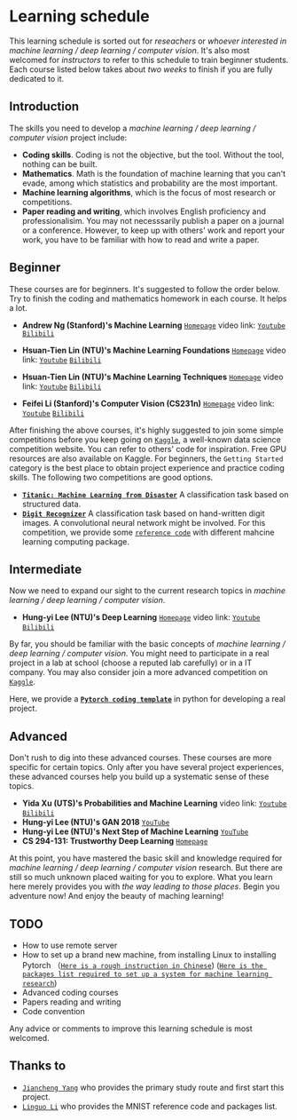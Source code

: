 # Learning schedule

This learning schedule is sorted out for *reseachers* or *whoever interested in machine learning / deep learning / computer vision*. It's also most welcomed for *instructors* to refer to this schedule to train beginner students. Each course listed below takes about *two weeks* to finish if you are fully dedicated to it. 

## Introduction

The skills you need to develop a *machine learning / deep learning / computer vision* project include: 

* **Coding skills**. Coding is not the objective, but the tool. Without the tool, nothing can be built.
* **Mathematics**. Math is the foundation of machine learning that you can't evade, among which statistics and probability are the most important.
* **Machine learning algorithms**, which is the focus of most research or competitions.
* **Paper reading and writing**, which involves English proficiency and professionalisim. You may not necesssarily publish a paper on a journal or a conference. However, to keep up with others' work and report your work, you have to be familiar with how to read and write a paper.


## Beginner

These courses are for beginners. It's suggested to follow the order below. Try to finish the coding and mathematics homework in each course. It helps a lot. 

* **Andrew Ng (Stanford)'s Machine Learning** [`Homepage`](https://www.coursera.org/learn/machine-learning) video link: [`Youtube`](https://www.youtube.com/watch?v=PPLop4L2eGk&list=PLLssT5z_DsK-h9vYZkQkYNWcItqhlRJLN) [`Bilibili`](https://www.bilibili.com/video/av9912938?from=search&seid=15017482190596014618)

* **Hsuan-Tien Lin (NTU)'s Machine Learning Foundations** [`Homepage`](https://www.csie.ntu.edu.tw/~htlin/course/mlfound18fall/) video link: [`Youtube`](https://www.youtube.com/playlist?list=PLXVfgk9fNX2I7tB6oIINGBmW50rrmFTqf) [`Bilibili`](https://www.bilibili.com/video/av12463015?from=search&seid=2676600341812801404)
* **Hsuan-Tien Lin (NTU)'s Machine Learning Techniques** [`Homepage`](https://www.csie.ntu.edu.tw/~htlin/course/mltech18spring/) video link: [`Youtube`](https://www.youtube.com/playlist?list=PLXVfgk9fNX2IQOYPmqjqWsNUFl2kpk1U2) [`Bilibili`](https://www.bilibili.com/video/av12469267?from=search&seid=2676600341812801404)

* **Feifei Li (Stanford)'s Computer Vision (CS231n)** [`Homepage`](http://cs231n.stanford.edu/) video link: [`Youtube`](https://www.youtube.com/playlist?list=PL3FW7Lu3i5JvHM8ljYj-zLfQRF3EO8sYv
) [`Bilibili`](https://www.bilibili.com/video/av13260183?from=search&seid=14364502991437979266)

After finishing the above courses, it's highly suggested to join some simple competitions before you keep going on [`Kaggle`](https://www.kaggle.com/), a well-known data science competition website. You can refer to others' code for inspiration. Free GPU resources are also available on Kaggle. For beginners, the `Getting Started` category is the best place to obtain project experience and practice coding skills. The following two competitions are good options. 

* [**`Titanic: Machine Learning from Disaster`**](https://www.kaggle.com/c/titanic) A classification task based on structured data.
* [**`Digit Recognizer`**](https://www.kaggle.com/c/digit-recognizer) A classification task based on hand-written digit images. A convolutional neural network might be involved. For this competition, we provide some [`reference code`](https://github.com/LinguoLi/mnist_tutorial) with different mahcine learning computing package.

## Intermediate

Now we need to expand our sight to the current research topics in *machine learning / deep learning / computer vision*. 

* **Hung-yi Lee (NTU)'s Deep Learning** [`Homepage`](http://speech.ee.ntu.edu.tw/~tlkagk/courses.html) video link: [`Youtube`](https://www.youtube.com/playlist?list=PLJV_el3uVTsPMxPbjeX7PicgWbY7F8wW9) [`Bilibili`](https://www.bilibili.com/video/av9770302/)

By far, you should be familiar with the basic concepts of *machine learning / deep learning / computer vision*. You might need to participate in a real project in a lab at school (choose a reputed lab carefully) or in a IT company. You may also consider join a more advanced competition on [`Kaggle`](https://www.kaggle.com/). 

Here, we provide a [**`Pytorch coding template`**](https://github.com/seanywang0408/template) in python for developing a real project. 

## Advanced

Don't rush to dig into these advanced courses. These courses are more specific for certain topics. Only after you have several project experiences, these advanced courses help you build up a systematic sense of these topics.

* **Yida Xu (UTS)'s Probabilities and Machine Learning** video link: [`Youtube`](https://www.youtube.com/channel/UConITmGn5PFr0hxTI2tWD4Q/feed) [`Bilibili`](https://www.bilibili.com/video/av12802062)
* **Hung-yi Lee (NTU)'s GAN 2018** [`YouTube`](https://www.youtube.com/playlist?list=PLJV_el3uVTsMq6JEFPW35BCiOQTsoqwNw)
* **Hung-yi Lee (NTU)'s Next Step of Machine Learning** [`YouTube`](https://www.youtube.com/playlist?list=PLJV_el3uVTsOK_ZK5L0Iv_EQoL1JefRL4)
* **CS 294-131: Trustworthy Deep Learning** [`Homepage`](https://berkeley-deep-learning.github.io/cs294-131-s19/)

At this point, you have mastered the basic skill and knowledge required for *machine learning / deep learning / computer vision* research. But there are still so much unknown placed waiting for you to explore. What you learn here merely provides you with *the way leading to those places*. Begin you adventure now! And enjoy the beauty of maching learning!

## TODO

* How to use remote server
* How to set up a brand new machine, from installing Linux to installing Pytorch （[`Here is a rough instruction in Chinese`](./简陋版装机指导.docx)) ([`Here is the packages list required to set up a system for machine learning research`](./packages-for-a-ML-system-with-links))
* Advanced coding courses
* Papers reading and writing
* Code convention

Any advice or comments to improve this learning schedule is most welcomed.

## Thanks to

* [`Jiancheng Yang`](https://github.com/duducheng) who provides the primary study route and first start this project.
* [`Linguo Li`](https://github.com/LinguoLi) who provides the MNIST reference code and packages list.

